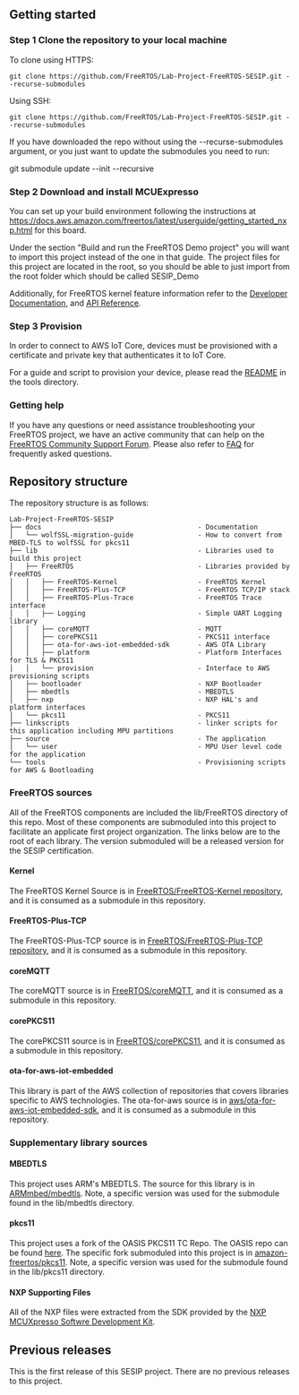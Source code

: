## Getting started

### Step 1 Clone the repository to your local machine
To clone using HTTPS:
```
git clone https://github.com/FreeRTOS/Lab-Project-FreeRTOS-SESIP.git --recurse-submodules
```
Using SSH:
```
git clone https://github.com/FreeRTOS/Lab-Project-FreeRTOS-SESIP.git --recurse-submodules
```

If you have downloaded the repo without using the --recurse-submodules argument, or you just want to update the submodules you need to run:

git submodule update --init --recursive

### Step 2 Download and install MCUExpresso

You can set up your build environment following the instructions at https://docs.aws.amazon.com/freertos/latest/userguide/getting_started_nxp.html for this board.

Under the section "Build and run the FreeRTOS Demo project" you will want to import this project instead of the one in that guide. The project files for this project are located in the root, so you should be able to just import from the root folder which should be called SESIP_Demo

Additionally, for FreeRTOS kernel feature information refer to the [Developer Documentation](https://www.freertos.org/features.html), and [API Reference](https://www.freertos.org/a00106.html).

### Step 3 Provision

In order to connect to AWS IoT Core, devices must be provisioned with a certificate and private key that authenticates it to IoT Core.

For a guide and script to provision your device, please read the [README](https://github.com/FreeRTOS/Lab-Project-FreeRTOS-SESIP/blob/main/tools/README.md) in the tools directory.


### Getting help

If you have any questions or need assistance troubleshooting your FreeRTOS project, we have an active community that can help on the [FreeRTOS Community Support Forum](https://forums.freertos.org). Please also refer to [FAQ](http://www.freertos.org/FAQHelp.html) for frequently asked questions.

## Repository structure

The repository structure is as follows:
```text
Lab-Project-FreeRTOS-SESIP  
├── docs                                       - Documentation  
│   └── wolfSSL-migration-guide                - How to convert from MBED-TLS to wolfSSL for pkcs11  
├── lib                                        - Libraries used to build this project  
│   ├── FreeRTOS                               - Libraries provided by FreeRTOS  
│   │   ├── FreeRTOS-Kernel                    - FreeRTOS Kernel  
│   │   ├── FreeRTOS-Plus-TCP                  - FreeRTOS TCP/IP stack  
│   │   ├── FreeRTOS-Plus-Trace                - FreeRTOS Trace interface  
│   │   ├── Logging                            - Simple UART Logging library  
│   │   ├── coreMQTT                           - MQTT  
│   │   ├── corePKCS11                         - PKCS11 interface  
│   │   ├── ota-for-aws-iot-embedded-sdk       - AWS OTA Library  
│   │   ├── platform                           - Platform Interfaces for TLS & PKCS11  
│   │   └── provision                          - Interface to AWS provisioning scripts  
│   ├── bootloader                             - NXP Bootloader  
│   ├── mbedtls                                - MBEDTLS  
│   ├── nxp                                    - NXP HAL's and platform interfaces  
│   └── pkcs11                                 - PKCS11  
├── linkscripts                                - linker scripts for this application including MPU partitions  
├── source                                     - The application  
│   └── user                                   - MPU User level code for the application  
└── tools                                      - Provisioning scripts for AWS & Bootloading  
```

### FreeRTOS sources
All of the FreeRTOS components are included the lib/FreeRTOS directory of this repo.  Most of these components are submoduled into this project to facilitate an applicate first project organization.  The links below are to the root of each library.  The version submoduled will be a released version for the SESIP certification.

#### Kernel
The FreeRTOS Kernel Source is in [FreeRTOS/FreeRTOS-Kernel repository](https://github.com/FreeRTOS/FreeRTOS-Kernel), and it is consumed as a submodule in this repository.

#### FreeRTOS-Plus-TCP
The FreeRTOS-Plus-TCP source is in [FreeRTOS/FreeRTOS-Plus-TCP repository](https://github.com/FreeRTOS/FreeRTOS-Plus-TCP), and it is consumed as a submodule in this repository.

#### coreMQTT
The coreMQTT source is in [FreeRTOS/coreMQTT](https://github.com/FreeRTOS/coreMQTT), and it is consumed as a submodule in this repository.

#### corePKCS11
The corePKCS11 source is in [FreeRTOS/corePKCS11](https://github.com/FreeRTOS/corePKCS11), and it is consumed as a submodule in this repository.

#### ota-for-aws-iot-embedded
This library is part of the AWS collection of repositories that covers libraries specific to AWS technologies.  The ota-for-aws source is in [aws/ota-for-aws-iot-embedded-sdk](https://github.com/aws/ota-for-aws-iot-embedded-sdk), and it is consumed as a submodule in this repository. 

### Supplementary library sources

#### MBEDTLS
This project uses ARM's MBEDTLS.  The source for this library is in [ARMmbed/mbedtls](https://github.com/ARMmbed/mbedtls).  Note, a specific version was used for the submodule found in the lib/mbedtls directory.

#### pkcs11
This project uses a fork of the OASIS PKCS11 TC Repo.  The OASIS repo can be found [here](https://github.com/oasis-tcs/pkcs11).  The specific fork submoduled into this project is in [amazon-freertos/pkcs11](https://github.com/amazon-freertos/pkcs11).  Note, a specific version was used for the submodule found in the lib/pkcs11 directory.

#### NXP Supporting Files
All of the NXP files were extracted from the SDK provided by the [NXP MCUXpresso Softwre Development Kit](https://www.nxp.com/design/software/development-software/mcuxpresso-software-and-tools-/mcuxpresso-software-development-kit-sdk:MCUXpresso-SDK).

## Previous releases

This is the first release of this SESIP project.  There are no previous releases to this project.
